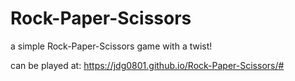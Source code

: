 # Rock-Paper-Scissors
a simple Rock-Paper-Scissors game with a twist!

can be played at: https://jdg0801.github.io/Rock-Paper-Scissors/#
